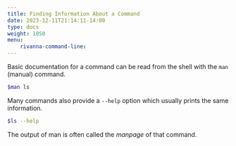```yaml
---
title: Finding Information About a Command
date: 2023-12-11T21:14:11-14:00
type: docs 
weight: 1050
menu: 
    rivanna-command-line:
---
```


Basic documentation for a command can be read from the shell with the  `man`  (manual) command.
```bash
$man ls
```

Many commands also provide a `--help` option which usually prints the same information.
```bash
$ls --help
```

The output of man is often called the _manpage_ of that command.


